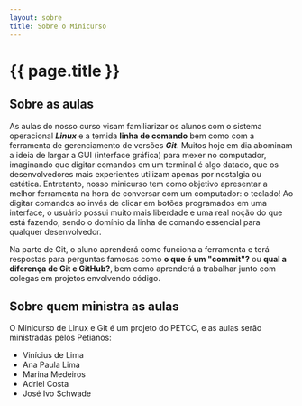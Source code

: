 ```yaml
---
layout: sobre
title: Sobre o Minicurso
---
```


# {{ page.title }}


## Sobre as aulas

As aulas do nosso curso visam familiarizar os alunos com o sistema operacional ***Linux*** e a temida **linha de comando** bem como com a ferramenta de gerenciamento de versões ***Git***. Muitos hoje em dia abominam a ideia de largar a GUI (interface gráfica) para mexer no computador, imaginando que digitar comandos em um terminal é algo datado, que os desenvolvedores mais experientes utilizam apenas por nostalgia ou estética. Entretanto, nosso minicurso tem como objetivo apresentar a melhor ferramenta na hora de conversar com um computador: o teclado! Ao digitar comandos ao invés de clicar em botões programados em uma interface, o usuário possui muito mais liberdade e uma real noção do que está fazendo, sendo o domínio da linha de comando essencial para qualquer desenvolvedor.


Na parte de Git, o aluno aprenderá como funciona a ferramenta e terá respostas para perguntas famosas como **o que é um "commit"?** ou **qual a diferença de Git e GitHub?**, bem como aprenderá a trabalhar junto com colegas em projetos envolvendo código.

## Sobre quem ministra as aulas

O Minicurso de Linux e Git é um projeto do PETCC, e as aulas serão ministradas pelos Petianos:

- Vinícius de Lima
- Ana Paula Lima
- Marina Medeiros
- Adriel Costa
- José Ivo Schwade

